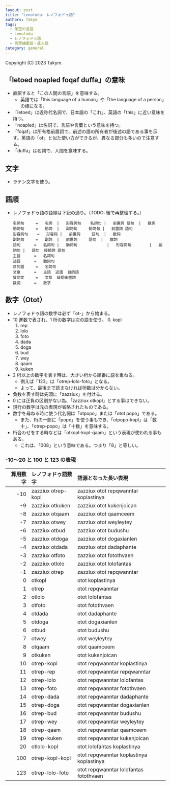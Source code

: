 ```yaml
---
layout: post
title: "Lenofodu: レノフォドゥ語"
authors: Takym
tags:
  - 架空の言語
  - Lenofodu
  - レノフォドゥ語
  - 例埜捕衝語・此人語
category: general
---
```

Copyright (C) 2023 Takym.

## 「letoed noapled foqaf duffa」の意味
* 直訳すると「この人間の言語」を意味する。
	* 英語では「this language of a human」や「the language of a person」の様になる。
* 「letoed」は近称代名詞で、日本語の「これ」、英語の「this」に近い意味を持つ。
* 「noapled」は名詞で、言語や言葉という意味を持つ。
* 「foqaf」は所有格前置詞で、前述の語の所有者が後述の語である事を示す。英語の「of」と似た使い方ができるが、異なる部分も多いので注意する。
* 「duffa」は名詞で、人間を意味する。

## 文字
* ラテン文字を使う。

## 語順
* レノフォドゥ語の語順は下記の通り。（TODO: 後で再整理する。）
	```
	名詞句		=	名詞	|	形容詞句	名詞句	|	前置詞	語句	|	数詞
	動詞句		=	動詞	|	副詞句		動詞句	|	前置詞	語句
	形容詞句	=	形容詞	|	前置詞		語句	|	数詞
	副詞句		=	副詞	|	前置詞		語句	|	数詞
	語句		=	名詞句	|	動詞句				|	形容詞句		|	副詞句	|	語句	接続詞	語句
	主語		=	名詞句
	述語		=	動詞句
	目的語		=	名詞句
	文章		=	主語	述語	目的語
	質問文		=	文章	疑問後置詞
	数詞		=	数字
	```

## 数字（Otot）
* レノフォドゥ語の数字は必ず「ot-」から始まる。
* 10 進数で表され、1 桁の数字は次の語を使う。
	0. kopl
	1. rep
	2. lolo
	3. foto
	4. dada
	5. doga
	6. bud
	7. wey
	8. qaam
	9. kuken
* 2 桁以上の数字を表す時は、大きい桁から順番に語を重ねる。
	* 例えば「123」は「otrep-lolo-foto」となる。
	* よって、最後まで読まなければ桁数は分からない。
* 負数を表す時は先頭に「zazziux」を付ける。
* 0 には正負の区別がない為、「zazziux otkopl」とする事はできない。
* 現行の数字は元の表現が省略されたものである。
* 数字を尋ねる時に使う代名詞は「otpopo」または「otot popo」である。
	* また、桁の一部に「popo」を使う事もでき、「otpopo-kopl」は「数十」、「otrep-popo」は「十数」を意味する。
* 桁合わせをする時などは「otkopl-kopl-qaam」という表現が使われる事もある。
	* これは、「008」という意味である。つまり「8」と等しい。

### -10～20 と 100 と 123 の表現
|算用数字|レノフォドゥ語数字|語源となった長い表現                    |
|-------:|:-----------------|:---------------------------------------|
|     -10|zazziux otrep-kopl|zazziux otot repqwanntar koplastinya    |
|      -9|zazziux otkuken   |zazziux otot kukenjoican                |
|      -8|zazziux otqaam    |zazziux otot qaamceem                   |
|      -7|zazziux otwey     |zazziux otot weyleytey                  |
|      -6|zazziux otbud     |zazziux otot budushu                    |
|      -5|zazziux otdoga    |zazziux otot dogaxianlen                |
|      -4|zazziux otdada    |zazziux otot dadaphante                 |
|      -3|zazziux otfoto    |zazziux otot fotothvaen                 |
|      -2|zazziux otlolo    |zazziux otot lolofantas                 |
|      -1|zazziux otrep     |zazziux otot repqwanntar                |
|       0|otkopl            |otot koplastinya                        |
|       1|otrep             |otot repqwanntar                        |
|       2|otlolo            |otot lolofantas                         |
|       3|otfoto            |otot fotothvaen                         |
|       4|otdada            |otot dadaphante                         |
|       5|otdoga            |otot dogaxianlen                        |
|       6|otbud             |otot budushu                            |
|       7|otwey             |otot weyleytey                          |
|       8|otqaam            |otot qaamceem                           |
|       9|otkuken           |otot kukenjoican                        |
|      10|otrep-kopl        |otot repqwanntar koplastinya            |
|      11|otrep-rep         |otot repqwanntar repqwanntar            |
|      12|otrep-lolo        |otot repqwanntar lolofantas             |
|      13|otrep-foto        |otot repqwanntar fotothvaen             |
|      14|otrep-dada        |otot repqwanntar dadaphante             |
|      15|otrep-doga        |otot repqwanntar dogaxianlen            |
|      16|otrep-bud         |otot repqwanntar budushu                |
|      17|otrep-wey         |otot repqwanntar weyleytey              |
|      18|otrep-qaam        |otot repqwanntar qaamceem               |
|      19|otrep-kuken       |otot repqwanntar kukenjoican            |
|      20|otlolo-kopl       |otot lolofantas koplastinya             |
|     100|otrep-kopl-kopl   |otot repqwanntar koplastinya koplastinya|
|     123|otrep-lolo-foto   |otot repqwanntar lolofantas fotothvaen  |
